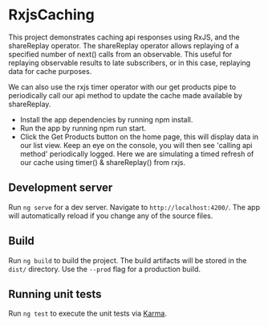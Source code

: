 # RxjsCaching

This project demonstrates caching api responses using RxJS, and the shareReplay operator.
The shareReplay operator allows replaying of a specified number of next() calls from an observable. This useful for replaying observable results to late subscribers, or in this case, replaying data for cache purposes.

We can also use the rxjs timer operator with our get products pipe to periodically call our api method to update the cache made available by shareReplay.

- Install the app dependencies by running npm install.
- Run the app by running npm run start.
- Click the Get Products button on the home page, this will display data in our list view. Keep an eye on the console, you will then see 'calling api method' periodically logged. Here we are simulating a timed refresh of our cache using timer() & shareReplay() from rxjs.

## Development server

Run `ng serve` for a dev server. Navigate to `http://localhost:4200/`. The app will automatically reload if you change any of the source files.

## Build

Run `ng build` to build the project. The build artifacts will be stored in the `dist/` directory. Use the `--prod` flag for a production build.

## Running unit tests

Run `ng test` to execute the unit tests via [Karma](https://karma-runner.github.io).
